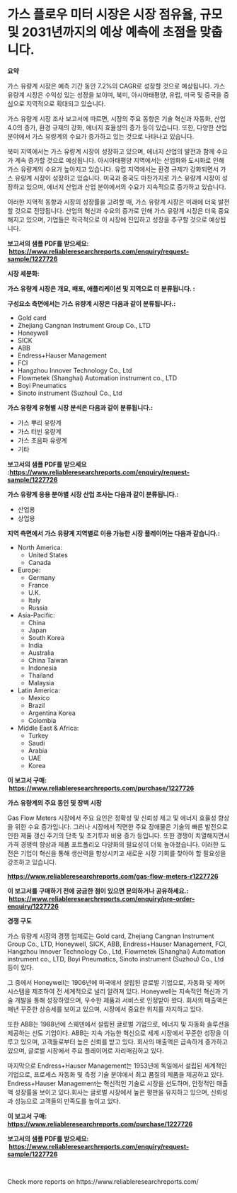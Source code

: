 <p><h1>가스 플로우 미터 시장은 시장 점유율, 규모 및 2031년까지의 예상 예측에 초점을 맞춥니다.</h1></p><p><strong>요약</strong></p>
<p><p>가스 유량계 시장은 예측 기간 동안 7.2%의 CAGR로 성장할 것으로 예상됩니다. 가스 유량계 시장은 수익성 있는 성장을 보이며, 북미, 아시아태평양, 유럽, 미국 및 중국을 중심으로 지역적으로 확대되고 있습니다.</p><p>가스 유량계 시장 조사 보고서에 따르면, 시장의 주요 동향은 기술 혁신과 자동화, 산업 4.0의 증가, 환경 규제의 강화, 에너지 효율성의 증가 등이 있습니다. 또한, 다양한 산업 분야에서 가스 유량계의 수요가 증가하고 있는 것으로 나타나고 있습니다.</p><p>북미 지역에서는 가스 유량계 시장이 성장하고 있으며, 에너지 산업의 발전과 함께 수요가 계속 증가할 것으로 예상됩니다. 아시아태평양 지역에서는 산업화와 도시화로 인해 가스 유량계의 수요가 높아지고 있습니다. 유럽 지역에서는 환경 규제가 강화되면서 가스 유량계 시장이 성장하고 있습니다. 미국과 중국도 마찬가지로 가스 유량계 시장이 성장하고 있으며, 에너지 산업과 산업 분야에서의 수요가 지속적으로 증가하고 있습니다.</p><p>이러한 지역적 동향과 시장의 성장률을 고려할 때, 가스 유량계 시장은 미래에 더욱 발전할 것으로 전망됩니다. 산업의 혁신과 수요의 증가로 인해 가스 유량계 시장은 더욱 중요해지고 있으며, 기업들은 적극적으로 이 시장에 진입하고 성장을 추구할 것으로 예상됩니다.</p></p>
<p><strong>보고서의 샘플 PDF를 받으세요: &nbsp;<a href="https://www.reliableresearchreports.com/enquiry/request-sample/1227726">https://www.reliableresearchreports.com/enquiry/request-sample/1227726</a></strong></p>
<p><strong>시장 세분화:</strong></p>
<p><strong> 가스 유량계 시장은 개요, 배포, 애플리케이션 및 지역으로 더 분류됩니다. :</strong></p>
<p><strong>구성요소 측면에서는 가스 유량계 시장은 다음과 같이 분류됩니다.:</strong></p>
<p><ul><li>Gold card</li><li>Zhejiang Cangnan Instrument Group Co., LTD</li><li>Honeywell</li><li>SICK</li><li>ABB</li><li>Endress+Hauser Management</li><li>FCI</li><li>Hangzhou Innover Technology Co., Ltd</li><li>Flowmetek (Shanghai) Automation instrument co., LTD</li><li>Boyi Pneumatics</li><li>Sinoto instrument (Suzhou) Co., Ltd</li></ul></p>
<p><strong> 가스 유량계 유형별 시장 분석은 다음과 같이 분류됩니다.:</strong></p>
<p><ul><li>가스 뿌리 유량계</li><li>가스 터빈 유량계</li><li>가스 초음파 유량계</li><li>기타</li></ul></p>
<p><strong>보고서의 샘플 PDF를 받으세요 :<a href="https://www.reliableresearchreports.com/enquiry/request-sample/1227726">https://www.reliableresearchreports.com/enquiry/request-sample/1227726</a></strong></p>
<p><strong> 가스 유량계 응용 분야별 시장 산업 조사는 다음과 같이 분류됩니다.:</strong></p>
<p><ul><li>산업용</li><li>상업용</li></ul></p>
<p><strong>지역 측면에서 가스 유량계 지역별로 이용 가능한 시장 플레이어는 다음과 같습니다.:</strong></p>
<p><ul>
    <li>
        North America:
        <ul>
            <li>United States</li>
            <li>Canada</li>
        </ul>
    </li>
    <li>
        Europe:
        <ul>
            <li>Germany</li>
            <li>France</li>
            <li>U.K.</li>
            <li>Italy</li>
            <li>Russia</li>
        </ul>
    </li>
    <li>
        Asia-Pacific:
        <ul>
            <li>China</li>
            <li>Japan</li>
            <li>South Korea</li>
            <li>India</li>
            <li>Australia</li>
            <li>China Taiwan</li>
            <li>Indonesia</li>
            <li>Thailand</li>
            <li>Malaysia</li>
        </ul>
    </li>
    <li>
        Latin America:
        <ul>
            <li>Mexico</li>
            <li>Brazil</li>
            <li>Argentina Korea</li>
            <li>Colombia</li>
        </ul>
    </li>
    <li>
        Middle East & Africa:
        <ul>
            <li>Turkey</li>
            <li>Saudi</li>
            <li>Arabia</li>
            <li>UAE</li>
            <li>Korea</li>
        </ul>
    </li>
    </ul></p>
<p><strong>이 보고서 구매: &nbsp;<a href="https://www.reliableresearchreports.com/purchase/1227726">https://www.reliableresearchreports.com/purchase/1227726</a></strong></p>
<p><strong>가스 유량계의 주요 동인 및 장벽 시장</strong></p>
<p><p>Gas Flow Meters  시장에서 주요 요인은 정확성 및 신뢰성 제고 및 에너지 효율성 향상을 위한 수요 증가입니다. 그러나 시장에서 직면한 주요 장애물은 기술의 빠른 발전으로 인한 제품 갱신 주기의 단축 및 초기투자 비용 증가 등입니다. 또한 경쟁이 치열해지면서 가격 경쟁력 향상과 제품 포트폴리오 다양화의 필요성이 더욱 높아졌습니다. 이러한 도전은 기업이 혁신을 통해 생산력을 향상시키고 새로운 시장 기회를 찾아야 할 필요성을 강조하고 있습니다.</p></p>
<p><strong><a href="https://www.reliableresearchreports.com/gas-flow-meters-r1227726">https://www.reliableresearchreports.com/gas-flow-meters-r1227726</a></strong></p>
<p><strong>이 보고서를 구매하기 전에 궁금한 점이 있으면 문의하거나 공유하세요.: &nbsp;<a href="https://www.reliableresearchreports.com/enquiry/pre-order-enquiry/1227726">https://www.reliableresearchreports.com/enquiry/pre-order-enquiry/1227726</a></strong></p>
<p><strong>경쟁 구도</strong></p>
<p><p>가스 유량계 시장의 경쟁 업체로는 Gold card, Zhejiang Cangnan Instrument Group Co., LTD, Honeywell, SICK, ABB, Endress+Hauser Management, FCI, Hangzhou Innover Technology Co., Ltd, Flowmetek (Shanghai) Automation instrument co., LTD, Boyi Pneumatics, Sinoto instrument (Suzhou) Co., Ltd 등이 있다. </p><p>그 중에서 Honeywell는 1906년에 미국에서 설립된 글로벌 기업으로, 자동화 및 제어 시스템을 제조하여 전 세계적으로 널리 알려져 있다. Honeywell는 지속적인 혁신과 기술 개발을 통해 성장하였으며, 우수한 제품과 서비스로 인정받아 왔다. 회사의 매출액은 매년 꾸준한 상승세를 보이고 있으며, 시장에서 중요한 위치를 차지하고 있다.</p><p>또한 ABB는 1988년에 스웨덴에서 설립된 글로벌 기업으로, 에너지 및 자동화 솔루션을 제공하는 선도 기업이다. ABB는 지속 가능한 혁신으로 세계 시장에서 꾸준한 성장을 이루고 있으며, 고객들로부터 높은 신뢰를 받고 있다. 회사의 매출액은 급속하게 증가하고 있으며, 글로벌 시장에서 주요 플레이어로 자리매김하고 있다.</p><p>마지막으로 Endress+Hauser Management는 1953년에 독일에서 설립된 세계적인 기업으로, 프로세스 자동화 및 측정 기술 분야에서 최고 품질의 제품을 제공하고 있다. Endress+Hauser Management는 혁신적인 기술로 시장을 선도하며, 안정적인 매출액 성장률을 보이고 있다.회사는 글로벌 시장에서 높은 평판을 유지하고 있으며, 신뢰성과 성능으로 고객들의 만족도를 높이고 있다.</p></p>
<p><strong>이 보고서 구매: &nbsp; <a href="https://www.reliableresearchreports.com/purchase/1227726">https://www.reliableresearchreports.com/purchase/1227726</a></strong></p>
<p><strong>보고서의 샘플 PDF를 받으세요: &nbsp;<a href="https://www.reliableresearchreports.com/enquiry/request-sample/1227726">https://www.reliableresearchreports.com/enquiry/request-sample/1227726</a></strong><strong></strong></p>
<p>&nbsp;</p>
<p>Check more reports on https://www.reliableresearchreports.com/</p>